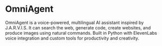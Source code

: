 # OmniAgent
OmniAgent is a voice-powered, multilingual AI assistant inspired by J.A.R.V.I.S.   It can search the web, generate code, create websites, and produce images using natural commands.   Built in Python with ElevenLabs voice integration and custom tools for productivity and creativity.
